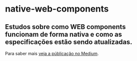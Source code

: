 # native-web-components

## Estudos sobre como WEB components funcionam de forma nativa e como as especificações estão sendo atualizadas.

Para saber mais [veja a públicação no Medium](https://medium.com/@evertothepaula/web-components-nativos-o-que-tem-pra-janta-f2706e90a673).